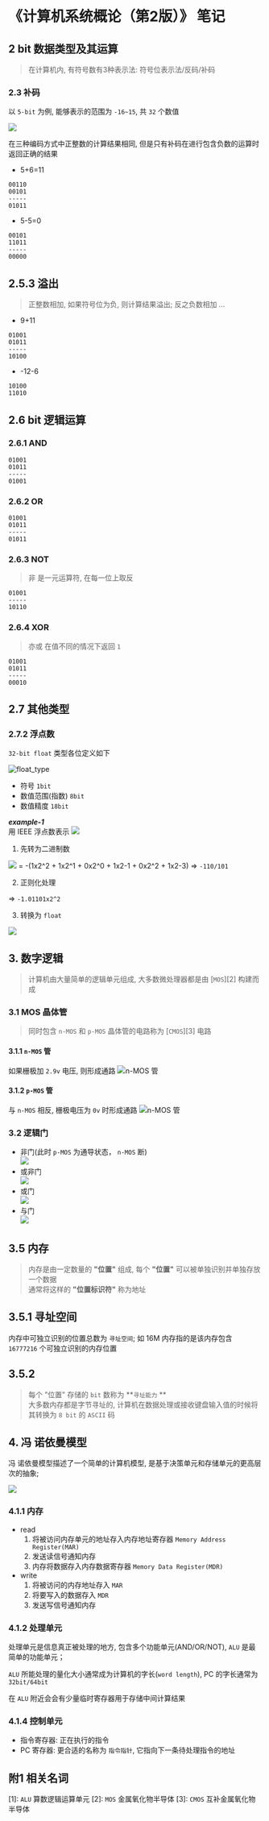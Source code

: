 # 《计算机系统概论（第2版）》 笔记

## 2 bit 数据类型及其运算
> 在计算机内, 有符号数有3种表示法: 符号位表示法/反码/补码

### 2.3 补码
以 `5-bit` 为例, 能够表示的范围为 `-16~15`, 共 `32` 个数值

![](./images/2s_complement.png)

在三种编码方式中正整数的计算结果相同, 但是只有补码在进行包含负数的运算时返回正确的结果

- 5+6=11
```
00110
00101
-----
01011
```

- 5-5=0
```
00101
11011
-----
00000
```

## 2.5.3 溢出
> 正整数相加, 如果符号位为负, 则计算结果溢出; 反之负数相加 ...
- 9+11
```
01001
01011
-----
10100
```

- -12-6
```
10100
11010
```

## 2.6 bit 逻辑运算

### 2.6.1 AND
```
01001
01011
-----
01001
```

### 2.6.2 OR
```
01001
01011
-----
01011
```

### 2.6.3 NOT
> 非 是一元运算符, 在每一位上取反

```
01001
-----
10110
```

### 2.6.4 XOR
> 亦或 在值不同的情况下返回 `1`

```
01001
01011
-----
00010
```

## 2.7 其他类型

### 2.7.2 浮点数
`32-bit float` 类型各位定义如下

![float_type](./images/float_type.png)

- 符号 `1bit`
- 数值范围(指数) `8bit`
- 数值精度 `18bit`

***example-1***  
用 IEEE 浮点数表示 ![](https://latex.codecogs.com/gif.latex?-6\frac{5}{8})

1. 先转为二进制数

![](https://latex.codecogs.com/gif.latex?-6\frac{5}{8}) = -(1x2^2 + 1x2^1 + 0x2^0 + 1x2-1 + 0x2^2 + 1x2-3) => `-110/101`

2. 正则化处理

=> `-1.01101x2^2`

3. 转换为 `float`

![](./images/float_example1.png)

## 3. 数字逻辑
> 计算机由大量简单的逻辑单元组成, 大多数微处理器都是由 [`MOS`][2] 构建而成

### 3.1 MOS 晶体管
> 同时包含 `n-MOS` 和 `p-MOS` 晶体管的电路称为 [`CMOS`][3] 电路

#### 3.1.1 `n-MOS` 管
如果栅极加 `2.9v` 电压, 则形成通路
![n-MOS 管](./images/n-MOS.png)

#### 3.1.2 `p-MOS` 管
与 `n-MOS` 相反, 栅极电压为 `0v` 时形成通路
![n-MOS 管](./images/p-MOS.png)

### 3.2 逻辑门
- 非门(此时 `p-MOS` 为通导状态， `n-MOS` 断)  
![](./images/not_gate.png)
- 或非门  
![](./images/not_or_gate.png)
- 或门  
![](./images/or_gate.png)
- 与门  
![](./images/and_gate.png)

## 3.5 内存
> 内存是由一定数量的 **"位置"** 组成, 每个 **"位置"** 可以被单独识别并单独存放一个数据  
> 通常将这样的 **"位置标识符"** 称为地址  

## 3.5.1 寻址空间
内存中可独立识别的位置总数为 `寻址空间`; 如 16M 内存指的是该内存包含 `16777216` 个可独立识别的内存位置

## 3.5.2
> 每个 "位置" 存储的 `bit` 数称为 **`寻址能力` **  
> 大多数内存都是字节寻址的, 计算机在数据处理或接收键盘输入值的时候将其转换为 `8 bit` 的 `ASCII` 码

## 4. 冯 诺依曼模型
冯 诺依曼模型描述了一个简单的计算机模型, 是基于决策单元和存储单元的更高层次的抽象;

![](./images/Neumann.png)

### 4.1.1 内存
- read
    1. 将被访问内存单元的地址存入内存地址寄存器 `Memory Address Register(MAR)`
    2. 发送读信号通知内存
    3. 内存将数据存入内存数据寄存器 `Memory Data Register(MDR)`
- write
    1. 将被访问的内存地址存入 `MAR`
    2. 将要写入的数据存入 `MDR`
    3. 发送写信号通知内存

### 4.1.2 处理单元
处理单元是信息真正被处理的地方, 包含多个功能单元(AND/OR/NOT), `ALU` 是最简单的功能单元；

`ALU` 所能处理的量化大小通常成为计算机的字长(`word length`), PC 的字长通常为 `32bit/64bit`

在 `ALU` 附近会会有少量临时寄存器用于存储中间计算结果

### 4.1.4 控制单元
- 指令寄存器: 正在执行的指令
- PC 寄存器: 更合适的名称为 `指令指针`, 它指向下一条待处理指令的地址

## 附1 相关名词
[1]: `ALU` 算数逻辑运算单元
[2]: `MOS` 金属氧化物半导体
[3]: `CMOS` 互补金属氧化物半导体
